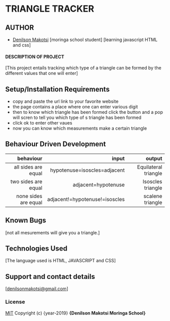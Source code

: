 # TRIANGLE TRACKER
## AUTHOR
- [Denilson Makotsi](https://github.com/Denilson1999/triangle-tracker)
[moringa school student]
[learning javascript HTML and css]
#### DESCRIPTION OF PROJECT
[This project entails tracking which type of a triangle can be formed by the different values that one will enter]
## Setup/Installation Requirements
* copy and paste the url link to your favorite website
* the page contains a place where one can enter various digit
* then to know which triangle has been formed click the button and a pop will scren to tell you which type of s triangle has been formed
* click ok to enter other vaues
* now you can know which measurements make a certain triangle

## Behaviour Driven Development
|behaviour             |input                          |output
|---------:            |-------:                       |------:
|all sides are equal   | hypotenuse=isoscles=adjacent  | Equilateral triangle
|two sides are equal   | adjacent=hypotenuse           | Isoscles triangle
|none sides are equal  |adjacent!=hypotenuse!=isoscles | scalene triangle
## Known Bugs
[not all mesurements will give you a triangle.]
## Technologies Used
[The language used is HTML, JAVASCRIPT and CSS]
## Support and contact details
[denilsonmakotsi@gmail.com]
### License
[MIT](https://choosealicense.com/licenses/mit/)
Copyright (c) {year-2019} **{Denilson Makotsi Moringa School}**
